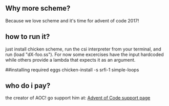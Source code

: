 ## Why more scheme?
Because we love scheme and it's time for advent of code 2017!

## how to run it?
just install chicken scheme, run the csi interpreter from your terminal, 
and run (load "dX-foo.ss"). For now some excercises have the input hardcoded
while others provide a lambda that expects it as an argument.

##installing required eggs
chicken-install -s srfi-1 simple-loops

## who do i pay?
the creator of AOC! go support him at: 
[Advent of Code support page](http://adventofcode.com/2017/support)
